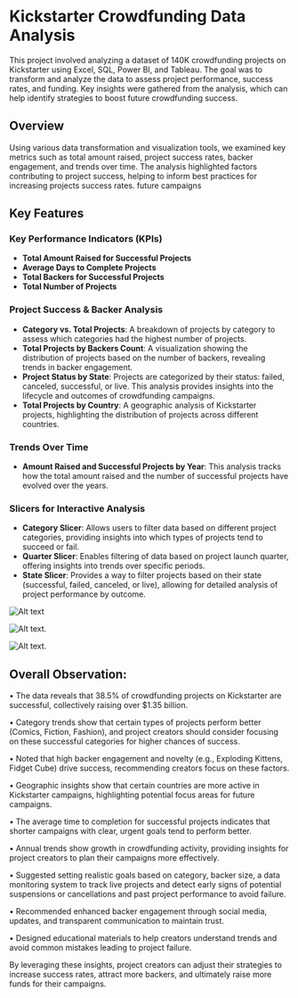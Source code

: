 # Kickstarter Crowdfunding Data Analysis

This project involved analyzing a dataset of 140K crowdfunding projects on Kickstarter using Excel, SQL, Power BI, and Tableau. The goal was to transform and analyze the data to assess project performance, success rates, and funding. Key insights were gathered from the analysis, which can help identify strategies to boost future crowdfunding success.

## Overview

Using various data transformation and visualization tools, we examined key metrics such as total amount raised, project success rates, backer engagement, and trends over time. The analysis highlighted factors contributing to project success, helping to inform best practices for increasing projects success rates.
future campaigns
## Key Features

### Key Performance Indicators (KPIs)

- **Total Amount Raised for Successful Projects**
- **Average Days to Complete Projects**
- **Total Backers for Successful Projects**
- **Total Number of Projects**

### Project Success & Backer Analysis

- **Category vs. Total Projects**: A breakdown of projects by category to assess which categories had the highest number of projects.
- **Total Projects by Backers Count**: A visualization showing the distribution of projects based on the number of backers, revealing trends in backer engagement.
- **Project Status by State**: Projects are categorized by their status: failed, canceled, successful, or live. This analysis provides insights into the lifecycle and outcomes of crowdfunding campaigns.
- **Total Projects by Country**: A geographic analysis of Kickstarter projects, highlighting the distribution of projects across different countries.
  
### Trends Over Time

- **Amount Raised and Successful Projects by Year**: This analysis tracks how the total amount raised and the number of successful projects have evolved over the years.

### Slicers for Interactive Analysis

- **Category Slicer**: Allows users to filter data based on different project categories, providing insights into which types of projects tend to succeed or fail.
- **Quarter Slicer**: Enables filtering of data based on project launch quarter, offering insights into trends over specific periods.
- **State Slicer**: Provides a way to filter projects based on their state (successful, failed, canceled, or live), allowing for detailed analysis of project performance by outcome.

![Alt text](https://github.com/shubhangidoltade/Crowdfunding-Analysis/blob/ef8bab3f324c02f440586ef9780a141979d8f806/Crowdfunding%20POWERBI%20Dashboard.png)

![Alt text](https://github.com/shubhangidoltade/Crowdfunding-Analysis/blob/f2ff54e2c7d179e7399639a2b9337956257f731a/Crowdfunding%20Analytics%20EXCELpng.png).

![Alt text](https://github.com/shubhangidoltade/Crowdfunding-Analysis/blob/f2ff54e2c7d179e7399639a2b9337956257f731a/Crowdfunding%20SQL.png).
 
 ## Overall Observation:

• The data reveals that 38.5% of crowdfunding projects on Kickstarter are successful, collectively raising over $1.35 billion.

• Category trends show that certain types of projects perform better (Comics, Fiction, Fashion), and project creators should consider focusing on these successful categories for higher chances of success.

• Noted that high backer engagement and novelty (e.g., Exploding Kittens, Fidget Cube) drive success, recommending creators focus on these factors.

• Geographic insights show that certain countries are more active in Kickstarter campaigns, highlighting potential focus areas for future campaigns.

• The average time to completion for successful projects indicates that shorter campaigns with clear, urgent goals tend to perform better.

• Annual trends show growth in crowdfunding activity, providing insights for project creators to plan their campaigns more effectively.

• Suggested setting realistic goals based on category, backer size, a data monitoring system to track live projects and detect early signs of potential suspensions or cancellations and past project performance to avoid failure.

• Recommended enhanced backer engagement through social media, updates, and transparent communication to maintain trust.

• Designed educational materials to help creators understand trends and avoid common mistakes leading to project failure.

By leveraging these insights, project creators can adjust their strategies to increase success rates, attract more backers, and ultimately raise more funds for their campaigns.
